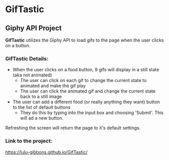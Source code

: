 # GifTastic

## Giphy API Project

**GifTastic** utilizes the Giphy API to load gifs to the page when the user clicks on a button. 

### GifTastic Details:
* When the user clicks on a food button, 9 gifs will display in a still state (aka not animated)
  * The user can click on each gif to change the current state to animated and make the gif play
  * The user can click the animated gif and change the current state back to a still image
* The user can add a different food (or really anything they want) button to the list of default buttons
  * They do this by typing into the input box and choosing 'Submit'. This will ad a new button.
  
Refreshing the screen will return the page to it's default settings. 

### Link to the project:
https://lulu-gibbons.github.io/GifTastic/

